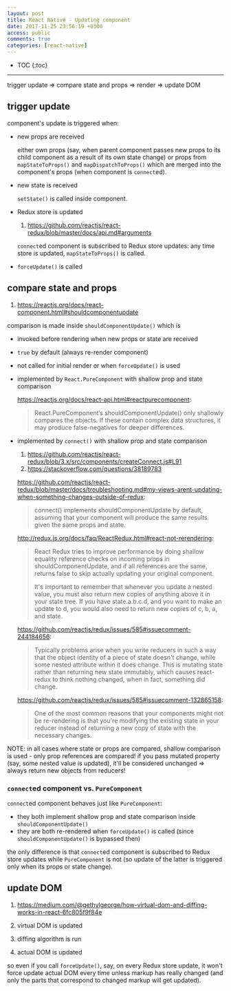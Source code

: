 ```yaml
---
layout: post
title: React Native - Updating component
date: 2017-11-25 23:56:19 +0300
access: public
comments: true
categories: [react-native]
---
```


<!-- more -->

* TOC
{:toc}
<hr>

trigger update =\> compare state and props =\> render =\> update DOM

trigger update
--------------

component's update is triggered when:

- new props are received

  either own props (say, when parent component passes new props to
  its child component as a result of its own state change) or props
  from `mapStateToProps()` and `mapDispatchToProps()` which are
  merged into the component's props (when component is `connect`ed).

- new state is received

  `setState()` is called inside component.

- Redux store is updated

  1. <https://github.com/reactjs/react-redux/blob/master/docs/api.md#arguments>

  `connect`ed component is subscribed to Redux store updates:
  any time store is updated, `mapStateToProps()` is called.

- `forceUpdate()` is called

compare state and props
-----------------------

1. <https://reactjs.org/docs/react-component.html#shouldcomponentupdate>

comparison is made inside `shouldComponentUpdate()` which is

- invoked before rendering when new props or state are received
- `true` by default (always re-render component)
- not called for initial render or when `forceUpdate()` is used
- implemented by `React.PureComponent` with shallow prop and state comparison

  <https://reactjs.org/docs/react-api.html#reactpurecomponent>:

  > React.PureComponent’s shouldComponentUpdate() only shallowly
  > compares the objects. If these contain complex data structures,
  > it may produce false-negatives for deeper differences.

- implemented by `connect()` with shallow prop and state comparison

  1. <https://github.com/reactjs/react-redux/blob/3.x/src/components/createConnect.js#L91>
  2. <https://stackoverflow.com/questions/38189783>

  <https://github.com/reactjs/react-redux/blob/master/docs/troubleshooting.md#my-views-arent-updating-when-something-changes-outside-of-redux>:

  > connect() implements shouldComponentUpdate by default, assuming that your
  > component will produce the same results given the same props and state.

  <http://redux.js.org/docs/faq/ReactRedux.html#react-not-rerendering>:

  > React Redux tries to improve performance by doing shallow equality reference
  > checks on incoming props in shouldComponentUpdate, and if all references are
  > the same, returns false to skip actually updating your original component.
  >
  > It's important to remember that whenever you update a nested value,
  > you must also return new copies of anything above it in your state tree.
  > If you have state.a.b.c.d, and you want to make an update to d,
  > you would also need to return new copies of c, b, a, and state.

  <https://github.com/reactjs/redux/issues/585#issuecomment-244184656>:

  > Typically problems arise when you write reducers in such a way that
  > the object identity of a piece of state doesn't change, while some
  > nested attribute within it does change. This is mutating state rather
  > than returning new state immutably, which causes react-redux to think
  > nothing changed, when in fact, something did change.

  <https://github.com/reactjs/redux/issues/585#issuecomment-132865158>:

  > One of the most common reasons that your components might not be
  > re-rendering is that you're modifying the existing state in your
  > reducer instead of returning a new copy of state with the necessary
  > changes.

NOTE: in all cases where state or props are compared, shallow comparison is
      used - only prop references are compared! if you pass mutated property
      (say, some nested value is updated), it'll be considered unchanged =\>
      always return new objects from reducers!

### `connect`ed component vs. `PureComponent`

`connect`ed component behaves just like `PureComponent`:

- they both implement shallow prop and state comparison inside
  `shouldComponentUpdate()`
- they are both re-rendered when `forceUpdate()` is called
  (since `shouldComponentUpdate()` is bypassed then)

the only difference is that `connect`ed component is subscribed
to Redux store updates while `PureComponent` is not (so update
of the latter is triggered only when its props or state change).

update DOM
----------

1. <https://medium.com/@gethylgeorge/how-virtual-dom-and-diffing-works-in-react-6fc805f9f84e>

1. virtual DOM is updated
2. diffing algorithm is run
3. actual DOM is updated

so even if you call `forceUpdate()`, say, on every Redux store update, it
won't force update actual DOM every time unless markup has really changed
(and only the parts that correspond to changed markup will get updated).
